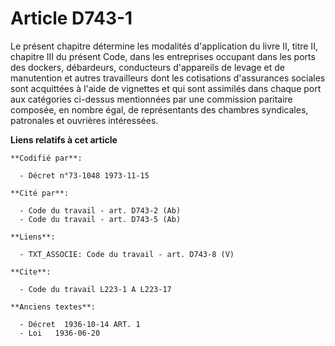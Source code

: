 # Article D743-1

Le présent chapitre détermine les modalités d'application du livre II, titre II, chapitre III du présent Code, dans les
entreprises occupant dans les ports des dockers, débardeurs, conducteurs d'appareils de levage et de manutention et autres
travailleurs dont les cotisations d'assurances sociales sont acquittées à l'aide de vignettes et qui sont assimilés dans
chaque port aux catégories ci-dessus mentionnées par une commission paritaire composée, en nombre égal, de représentants des
chambres syndicales, patronales et ouvrières intéressées.

**Liens relatifs à cet article**

	**Codifié par**:

	  - Décret n°73-1048 1973-11-15

	**Cité par**:

	  - Code du travail - art. D743-2 (Ab)
	  - Code du travail - art. D743-5 (Ab)

	**Liens**:

	  - TXT_ASSOCIE: Code du travail - art. D743-8 (V)

	**Cite**:

	  - Code du travail L223-1 A L223-17

	**Anciens textes**:

	  - Décret  1936-10-14 ART. 1
	  - Loi   1936-06-20
